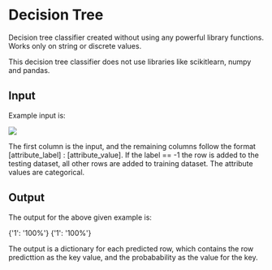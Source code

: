 # Decision Tree
Decision tree classifier created without using any powerful library functions. Works only on string or discrete values.

This decision tree classifier does not use libraries like scikitlearn, numpy and pandas. 

## Input

Example input is:

<img src="https://github.com/abdulskhan47/decision-tree/blob/main/images/input.PNG">

The first column is the input, and the remaining columns follow the format [attribute_label] : [attribute_value]. If the label == -1 the row is added to the testing dataset, all other rows are added to training dataset.
The attribute values are categorical.

## Output

The output for the above given example is:

{'1': '100%'}
{'1': '100%'}

The output is a dictionary for each predicted row, which contains the row predicttion as the key value, and the probabability as the value for the key.
